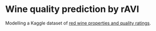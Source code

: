 # Wine quality prediction by rAVI
Modelling a Kaggle dataset of [red wine properties and quality ratings](https://www.kaggle.com/uciml/red-wine-quality-cortez-et-al-2009). 
